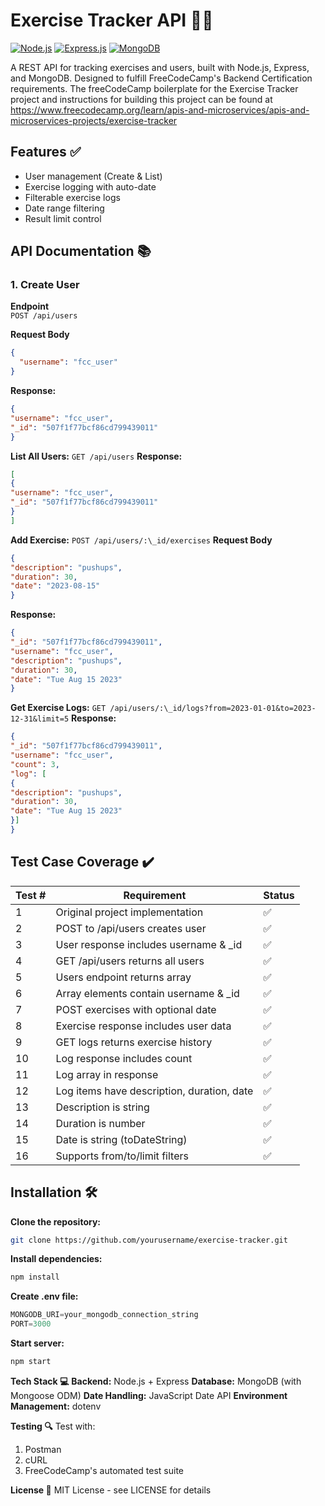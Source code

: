 # Exercise Tracker API 🏋️‍♂️

[![Node.js](https://img.shields.io/badge/Node.js-18.x-green.svg)](https://nodejs.org/)
[![Express.js](https://img.shields.io/badge/Express.js-4.x-blue.svg)](https://expressjs.com/)
[![MongoDB](https://img.shields.io/badge/MongoDB-7.x-green.svg)](https://www.mongodb.com/)

A REST API for tracking exercises and users, built with Node.js, Express, and MongoDB. Designed to fulfill FreeCodeCamp's Backend Certification requirements. The freeCodeCamp boilerplate for the Exercise Tracker project and instructions for building this project can be found at https://www.freecodecamp.org/learn/apis-and-microservices/apis-and-microservices-projects/exercise-tracker

## Features ✅

- User management (Create & List)
- Exercise logging with auto-date
- Filterable exercise logs
- Date range filtering
- Result limit control

## API Documentation 📚

### 1. Create User
**Endpoint**  
`POST /api/users`

**Request Body**  
```json
{
  "username": "fcc_user"
}
```

**Response:** 
```json
{
"username": "fcc_user",
"_id": "507f1f77bcf86cd799439011"
}
```

**List All Users:**
`GET /api/users`
**Response:** 

```json
[
{
"username": "fcc_user",
"_id": "507f1f77bcf86cd799439011"
}
]
```

**Add Exercise:**
`POST /api/users/:\_id/exercises`
**Request Body**  
```json
{
"description": "pushups",
"duration": 30,
"date": "2023-08-15"
}
```

**Response:** 

```json
{
"_id": "507f1f77bcf86cd799439011",
"username": "fcc_user",
"description": "pushups",
"duration": 30,
"date": "Tue Aug 15 2023"
}
```

**Get Exercise Logs:**
`GET /api/users/:\_id/logs?from=2023-01-01&to=2023-12-31&limit=5`
**Response:** 

```json
{
"_id": "507f1f77bcf86cd799439011",
"username": "fcc_user",
"count": 3,
"log": [
{
"description": "pushups",
"duration": 30,
"date": "Tue Aug 15 2023"
}]
}
```
## Test Case Coverage ✔️

| Test # | Requirement                                   | Status |
|--------|----------------------------------------------|--------|
| 1      | Original project implementation             | ✅      |
| 2      | POST to /api/users creates user             | ✅      |
| 3      | User response includes username & _id       | ✅      |
| 4      | GET /api/users returns all users            | ✅      |
| 5      | Users endpoint returns array                | ✅      |
| 6      | Array elements contain username & _id       | ✅      |
| 7      | POST exercises with optional date           | ✅      |
| 8      | Exercise response includes user data        | ✅      |
| 9      | GET logs returns exercise history           | ✅      |
| 10     | Log response includes count                 | ✅      |
| 11     | Log array in response                       | ✅      |
| 12     | Log items have description, duration, date  | ✅      |
| 13     | Description is string                       | ✅      |
| 14     | Duration is number                          | ✅      |
| 15     | Date is string (toDateString)              | ✅      |
| 16     | Supports from/to/limit filters             | ✅      |

## Installation 🛠️


**Clone the repository:**
```bash
git clone https://github.com/yourusername/exercise-tracker.git
```

**Install dependencies:**
```bash
npm install
```

**Create .env file:**
```js
MONGODB_URI=your_mongodb_connection_string
PORT=3000
```

**Start server:**
```bash
npm start
```

**Tech Stack 💻**
**Backend:** Node.js + Express
**Database:** MongoDB (with Mongoose ODM)
**Date Handling:** JavaScript Date API
**Environment Management:** dotenv

**Testing 🔍**
Test with:
1. Postman
2. cURL
3. FreeCodeCamp's automated test suite

**License 📄**
MIT License - see LICENSE for details

